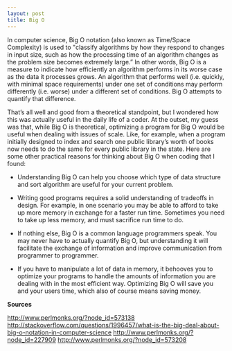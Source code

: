 ```yaml
---
layout: post
title: Big O
---
```


In computer science, Big O notation (also known as Time/Space Complexity) is used to "classify algorithms by how they respond to changes in input size, such as how the processing time of an algorithm changes as the problem size becomes extremely large.” In other words, Big O is a measure to indicate how efficiently an algorithm performs in its worse case as the data it processes grows. An algorithm that performs well (i.e. quickly, with minimal space requirements) under one set of conditions may perform differently (i.e. worse) under a different set of conditions. Big O attempts to quantify that difference.

That’s all well and good from a theoretical standpoint, but I wondered how this was actually useful in the daily life of a coder. At the outset, my guess was that, while Big O is theoretical, optimizing a program for Big O would be useful when dealing with issues of scale. Like, for example, when a program initially designed to index and search one public library’s worth of books now needs to do the same for every public library in the state. Here are some other practical reasons for thinking about Big O when coding that I found:


- Understanding Big O can help you choose which type of data structure and sort algorithm are useful for your current problem.


- Writing good programs requires a solid understanding of tradeoffs in design. For example, in one scenario you may be able to afford to take up more memory in exchange for a faster run time. Sometimes you need to take up less memory, and must sacrifice run time to do.


- If nothing else, Big O is a common language programmers speak. You may never have to actually quantify Big O, but understanding it will facilitate the exchange of information  and improve communication from programmer to programmer.


- If you have to manipulate a lot of data in memory, it behooves you to optimize your programs to handle the amounts of information you are dealing with in the most efficient way. Optimizing Big O will save you and your users time, which also of course means saving money.

**Sources**

http://www.perlmonks.org/?node_id=573138
http://stackoverflow.com/questions/1996457/what-is-the-big-deal-about-big-o-notation-in-computer-science
http://www.perlmonks.org/?node_id=227909
http://www.perlmonks.org/?node_id=573208